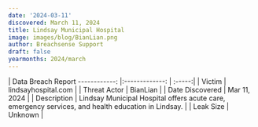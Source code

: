 ```yaml
---
date: '2024-03-11'
discovered: March 11, 2024
title: Lindsay Municipal Hospital
image: images/blog/BianLian.png
author: Breachsense Support
draft: false
yearmonths: 2024/march
---
```



| Data Breach Report
------------:     |:-------------:    | :-----:|
| Victim      | lindsayhospital.com      | 
| Threat Actor      | BianLian      | 
| Date Discovered      | Mar 11, 2024      | 
| Description      | Lindsay Municipal Hospital offers acute care, emergency services, and health education in Lindsay.      | 
| Leak Size      | Unknown      | 

